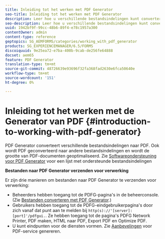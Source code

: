 ```yaml
---
title: Inleiding tot het werken met PDF Generator
seo-title: Inleiding tot het werken met PDF Generator
description: Leer hoe u verschillende bestandsindelingen kunt converteren naar PDF.
seo-description: Leer hoe u verschillende bestandsindelingen kunt converteren naar PDF.
uuid: 1942bf9f-99cc-48b6-89f4-e78c1957a300
contentOwner: admin
content-type: reference
geptopics: SG_AEMFORMS/categories/working_with_pdf_generator
products: SG_EXPERIENCEMANAGER/6.5/FORMS
discoiquuid: 9e25ea72-e7ba-400b-9cab-de256fe64888
docset: aem65
feature: PDF Generator
translation-type: tm+mt
source-git-commit: 48726639e93696f32fa368fad2630e6fca50640e
workflow-type: tm+mt
source-wordcount: '151'
ht-degree: 0%

---
```



# Inleiding tot het werken met de Generator van PDF {#introduction-to-working-with-pdf-generator}

PDF Generator converteert verschillende bestandsindelingen naar PDF. Ook wordt PDF geconverteerd naar andere bestandsindelingen en wordt de grootte van PDF-documenten geoptimaliseerd. Zie [Softwareondersteuning voor PDF Generator](/help/forms/using/aem-forms-jee-supported-platforms.md) voor een lijst met ondersteunde bestandsindelingen

**Bestanden naar PDF Generator verzenden voor verwerking**

Er zijn drie manieren om bestanden naar PDF Generator te verzenden voor verwerking:

* Beheerders hebben toegang tot de PDFG-pagina&#39;s in de beheerconsole. (Zie [Bestanden converteren met PDF Generator](/help/forms/using/admin-help/converting-files-using-pdf-generator.md).)
* Gebruikers hebben toegang tot de PDFG-eindgebruikerpagina&#39;s door zich vanaf dat punt aan te melden bij `http(s)://'[server]:[port]'/pdfgui.`. Ze hebben toegang tot de pagina&#39;s PDFG Network Printer, PDF maken, HTML naar PDF, Export PDF en Optimize PDF.
* U kunt eindpunten voor de diensten vormen. Zie <!--Fix broken link to Managing Endpoints --> [Aanbevelingen](configuring-watched-folder-endpoints.md#generate-pdf-service-recommendations) voor PDF-service genereren.

